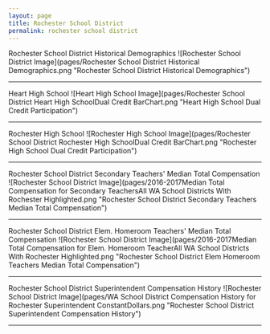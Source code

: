 ```yaml
---
layout: page
title: Rochester School District
permalink: rochester school district
---
```



Rochester School District Historical Demographics
![Rochester School District Image](pages/Rochester School District Historical Demographics.png "Rochester School District Historical Demographics")

___

Heart High School
![Heart High School Image](pages/Rochester School District Heart High SchoolDual Credit BarChart.png "Heart High School Dual Credit Participation")

___

Rochester High School
![Rochester High School Image](pages/Rochester School District Rochester High SchoolDual Credit BarChart.png "Rochester High School Dual Credit Participation")

___

Rochester School District Secondary Teachers' Median Total Compensation
![Rochester School District Image](pages/2016-2017Median Total Compensation for Secondary TeachersAll WA School Districts With Rochester Highlighted.png "Rochester School District Secondary Teachers Median Total Compensation")

___

Rochester School District Elem. Homeroom Teachers' Median Total Compensation
![Rochester School District Image](pages/2016-2017Median Total Compensation for Elem. Homeroom TeacherAll WA School Districts With Rochester Highlighted.png "Rochester School District Elem Homeroom Teachers Median Total Compensation")

___

Rochester School District Superintendent Compensation History
![Rochester School District Image](pages/WA School District Compensation History for Rochester Superintendent ConstantDollars.png "Rochester School District Superintendent Compensation History")

___

